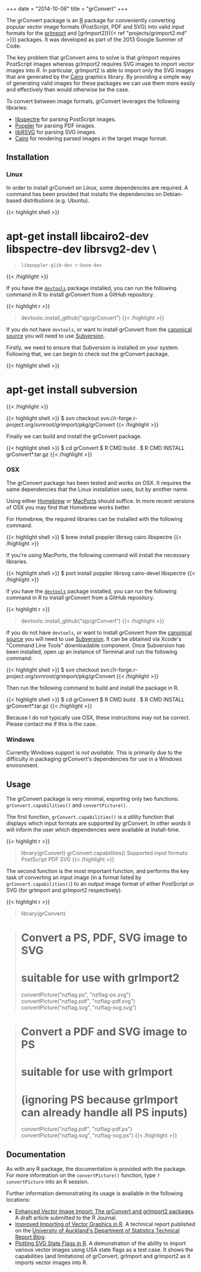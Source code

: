 +++
date = "2014-10-06"
title = "grConvert"
+++

The grConvert package is an [R](https://www.r-project.org/) package for
conveniently converting popular vector image formats (PostScript, PDF and SVG)
into valid input formats for the [grImport](https://cran.r-project.org/package=grImport)
and [grImport2]({{< ref "projects/grimport2.md" >}}) packages. It was developed as part of the
2013 Google Summer of Code.

The key problem that grConvert aims to solve is that grImport requires
PostScript images whereas grImport2 requires SVG images to import vector
images into R. In particular, grImport2 is able to import only the SVG images
that are generated by the [Cairo](https://cairographics.org) graphics library.
By providing a simple way of generating valid images for these packages we can
use them more easily and effectively than would otherwise be the case.

To convert between image formats, grConvert leverages the following libraries:

* [libspectre](https://www.freedesktop.org/wiki/Software/libspectre/) for parsing PostScript images.
* [Poppler](https://poppler.freedesktop.org/) for parsing PDF images.
* [libRSVG](https://wiki.gnome.org/Projects/LibRsvg) for parsing SVG images.
* [Cairo](https://cairographics.org) for rendering parsed images in the target image format.

## Installation

### Linux

In order to install grConvert on Linux, some dependencies are required. A
command has been provided that installs the dependencies on Debian-based
distributions (e.g. Ubuntu).

{{< highlight shell >}}
# apt-get install libcairo2-dev libspectre-dev librsvg2-dev \
>     libpoppler-glib-dev r-base-dev
{{< /highlight >}}

If you have the [`devtools`](https://github.com/hadley/devtools) package
installed, you can run the following command in R to install grConvert from a
GitHub repository.

{{< highlight r >}}
> devtools::install_github("sjp/grConvert")
{{< /highlight >}}

If you do not have `devtools`, or want to install grConvert from the [canonical
source](https://r-forge.r-project.org/projects/grimport/) you will need to
use [Subversion](https://subversion.apache.org/).

Firstly, we need to ensure that Subversion is installed on your system.
Following that, we can begin to check out the grConvert package.

{{< highlight shell >}}
# apt-get install subversion
{{< /highlight >}}

{{< highlight shell >}}
$ svn checkout svn://r-forge.r-project.org/svnroot/grimport/pkg/grConvert
{{< /highlight >}}

Finally we can build and install the grConvert package.

{{< highlight shell >}}
$ cd grConvert
$ R CMD build .
$ R CMD INSTALL grConvert*.tar.gz
{{< /highlight >}}

### OSX

The grConvert package has been tested and works on OSX. It requires the same
dependencies that the Linux installation uses, but by another name.

Using either [Homebrew](https://brew.sh/) or [MacPorts](https://www.macports.org/) 
should suffice. In more recent versions of OSX you may find that Homebrew works
better. 

For Homebrew, the required libraries can be installed with the following
command.

{{< highlight shell >}}
$ brew install poppler librsvg cairo libspectre
{{< /highlight >}}

If you're using MacPorts, the following command will install the necessary libraries.

{{< highlight shell >}}
$ port install poppler librsvg cairo-devel libspectre
{{< /highlight >}}

If you have the [`devtools`](https://github.com/hadley/devtools) package
installed, you can run the following command in R to install grConvert from a
GitHub repository.

{{< highlight r >}}
> devtools::install_github("sjp/grConvert")
{{< /highlight >}}

If you do not have `devtools`, or want to install grConvert from the [canonical
source](https://r-forge.r-project.org/projects/grimport/) you will need to
use [Subversion](https://subversion.apache.org/). It can be obtained via
Xcode's "Command Line Tools" downloadable component. Once Subversion has been
installed, open up an instance of Terminal and run the following command:

{{< highlight shell >}}
$ svn checkout svn://r-forge.r-project.org/svnroot/grimport/pkg/grConvert
{{< /highlight >}}

Then run the following command to build and install the package in R.

{{< highlight shell >}}
$ cd grConvert
$ R CMD build .
$ R CMD INSTALL grConvert*.tar.gz
{{< /highlight >}}

Because I do not typically use OSX, these instructions may not be correct.
Please contact me if this is the case.

### Windows

Currently Windows support is *not available*. This is primarily due to the
difficulty in packaging grConvert's dependencies for use in a Windows
environment.

## Usage

The grConvert package is very minimal, exporting only two functions:
`grConvert.capabilities()` and `convertPicture()`.

The first function, `grConvert.capabilities()` is a utility function that
displays which input formats are supported by grConvert. In other words it
will inform the user which dependencies were available at install-time.


{{< highlight r >}}
> library(grConvert)
> grConvert.capabilities()
Supported input formats: PostScript PDF SVG
{{< /highlight >}}

The second function is the most important function, and performs the key task
of converting an input image (in a format listed by `grConvert.capabilities()`)
to an output image format of either PostScript or SVG (for grImport and 
grImport2 respectively).

{{< highlight r >}}
> library(grConvert)

> # Convert a PS, PDF, SVG image to SVG
> # suitable for use with grImport2
> convertPicture("nzflag.ps", "nzflag-ps.svg")
> convertPicture("nzflag.pdf", "nzflag-pdf.svg")
> convertPicture("nzflag.svg", "nzflag-svg.svg")

> # Convert a PDF and SVG image to PS
> # suitable for use with grImport
> # (ignoring PS because grImport can already handle all PS inputs)
> convertPicture("nzflag.pdf", "nzflag-pdf.ps")
> convertPicture("nzflag.svg", "nzflag-svg.ps")
{{< /highlight >}}

## Documentation

As with any R package, the documentation is provided with the package. For
more information on the `convertPicture()` function, type `?convertPicture`
into an R session.

Further information demonstrating its usage is available in the following locations:

* [Enhanced Vector Image Import: The
grConvert and grImport2 packages](https://www.stat.auckland.ac.nz/~paul/R/grImport2/grImport2.pdf). A draft article submitted to the R Journal.
* [Improved Importing of Vector Graphics in R](/projects/grimport2/grImport2.html). A technical report published on the [University of Auckland's Department of Statistics Technical Report Blog](http://stattech.wordpress.fos.auckland.ac.nz/2013-9-improved-importing-of-vector-graphics-in-r/).
* [Plotting SVG State Flags in R](/projects/grimport2/plotting-svg-state-flags-in-r). A demonstration of the ability to import various vector images using USA state flags as a test case. It shows the capabilities (and limitations) of grConvert, grImport and grImport2 as it imports vector images into R.

